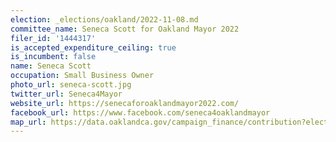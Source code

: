 ```yaml
---
election: _elections/oakland/2022-11-08.md
committee_name: Seneca Scott for Oakland Mayor 2022
filer_id: '1444317'
is_accepted_expenditure_ceiling: true
is_incumbent: false
name: Seneca Scott
occupation: Small Business Owner
photo_url: seneca-scott.jpg
twitter_url: Seneca4Mayor
website_url: https://senecaforoaklandmayor2022.com/
facebook_url: https://www.facebook.com/seneca4oaklandmayor
map_url: https://data.oaklandca.gov/campaign_finance/contribution?electionYear=2022&candidates=1444317&since=2020-02-22&until=2022-06-30
---
```

